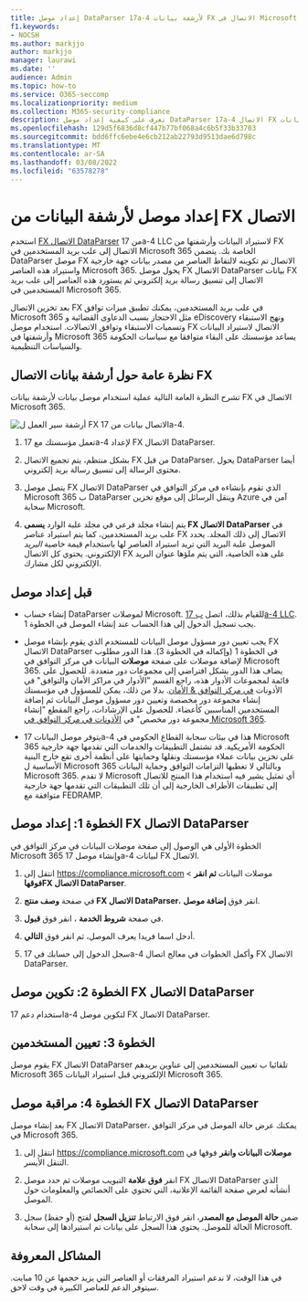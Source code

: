 ```yaml
---
title: إعداد موصل DataParser 17a-4 لأرشفة بيانات FX الاتصال في Microsoft 365
f1.keywords:
- NOCSH
ms.author: markjjo
author: markjjo
manager: laurawi
ms.date: ''
audience: Admin
ms.topic: how-to
ms.service: O365-seccomp
ms.localizationpriority: medium
ms.collection: M365-security-compliance
description: تعرف على كيفية إعداد موصل DataParser 17a-4 الاتصال FX واستخدامه لاستيراد بيانات FX الاتصال في Microsoft 365.
ms.openlocfilehash: 129d5f6836d8cf447b77bf068a4c6b5f33b33703
ms.sourcegitcommit: bdd6ffc6ebe4e6cb212ab22793d9513dae6d798c
ms.translationtype: MT
ms.contentlocale: ar-SA
ms.lasthandoff: 03/08/2022
ms.locfileid: "63578278"
---
```

# <a name="set-up-a-connector-to-archive-data-from-fx-connect"></a>إعداد موصل لأرشفة البيانات من FX الاتصال

استخدم [FX الاتصال DataParser](https://www.17a-4.com/dataparser-roadmap/) من 17a-4 LLC لاستيراد البيانات وأرشفتها من FX الاتصال إلى علب بريد المستخدمين في Microsoft 365 الخاصة بك. يتضمن DataParser موصل FX الاتصال تم تكوينه لالتقاط العناصر من مصدر بيانات جهة خارجية واستيراد هذه العناصر Microsoft 365. يحول موصل FX الاتصال DataParser بيانات FX الاتصال إلى تنسيق رسالة بريد إلكتروني ثم يستورد هذه العناصر إلى علب بريد المستخدمين في Microsoft 365.

بعد تخزين الاتصال FX في علب بريد المستخدمين، يمكنك تطبيق ميزات توافق Microsoft 365 مثل الاحتجاز بسبب الدعاوى القضائية و eDiscovery ونهج الاستبقاء وتسميات الاستبقاء وتوافق الاتصالات. استخدام موصل FX الاتصال لاستيراد البيانات وأرشفتها في Microsoft 365 يساعد مؤسستك على البقاء متوافقا مع سياسات الحكومة والسياسات التنظيمية.

## <a name="overview-of-archiving-fx-connect-data"></a>نظرة عامة حول أرشفة بيانات الاتصال FX

تشرح النظرة العامة التالية عملية استخدام موصل بيانات لأرشفة بيانات FX الاتصال في Microsoft 365.

![أرشفة سير العمل ل FX الاتصال بيانات من 17a-4.](../media/FXConnectDataParserConnectorWorkflow.png)

1. تعمل مؤسستك مع 17a-4 لإعداد FX الاتصال DataParser.

2. بشكل منتظم، يتم تجميع الاتصال FX من قبل DataParser. يحول DataParser أيضا محتوى الرسالة إلى تنسيق رسالة بريد إلكتروني.

3. يتصل موصل FX الاتصال DataParser الذي تقوم بإنشاءه في مركز التوافق في Microsoft 365 ب DataParser وينقل الرسائل إلى موقع تخزين Azure آمن في سحابة Microsoft.

4. يتم إنشاء مجلد فرعي في مجلد علبة الوارد **يسمى FX الاتصال DataParser** في علب بريد المستخدمين، كما يتم استيراد عناصر FX الاتصال إلى ذلك المجلد. يحدد الموصل علبة البريد التي تريد استيراد العناصر لها باستخدام قيمة خاصية *البريد* الإلكتروني. يحتوي كل الاتصال FX على هذه الخاصية، التي يتم ملؤها عنوان البريد الإلكتروني لكل مشارك.

## <a name="before-you-set-up-a-connector"></a>قبل إعداد موصل

- إنشاء حساب DataParser لموصلات Microsoft. للقيام بذلك، اتصل [ب 17a-4 LLC](https://www.17a-4.com/contact/). يجب تسجيل الدخول إلى هذا الحساب عند إنشاء الموصل في الخطوة 1.

- يجب تعيين دور مسؤول موصل البيانات للمستخدم الذي يقوم بإنشاء موصل FX الاتصال DataParser في الخطوة 1 (وإكماله في الخطوة 3). هذا الدور مطلوب لإضافة موصلات على صفحة **موصلات** البيانات في مركز التوافق في Microsoft 365. يضاف هذا الدور بشكل افتراضي إلى مجموعات دور متعددة. للحصول على قائمة لمجموعات الأدوار هذه، راجع القسم "الأدوار في مراكز الأمان والتوافق" في الأذونات [في مركز التوافق & الأمان](../security/office-365-security/permissions-in-the-security-and-compliance-center.md#roles-in-the-security--compliance-center). بدلا من ذلك، يمكن للمسؤول في مؤسستك إنشاء مجموعة دور مخصصة وتعيين دور مسؤول موصل البيانات ثم إضافة المستخدمين المناسبين كأعضاء. للحصول على الإرشادات، راجع المقطع "إنشاء مجموعة دور مخصص" في [الأذونات في مركز التوافق في Microsoft 365](microsoft-365-compliance-center-permissions.md#create-a-custom-role-group).

- يتوفر موصل البيانات 17a-4 هذا في بيئات سحابة القطاع الحكومي في Microsoft 365 الحكومة الأمريكية. قد تشتمل التطبيقات والخدمات التي تقدمها جهة خارجية على تخزين بيانات عملاء مؤسستك ونقلها وحمايتها على أنظمة أخرى تقع خارج البنية الأساسية ل Microsoft 365 وبالتالي لا تغطيها التزامات التوافق وحماية البيانات Microsoft 365. لا تقدم Microsoft أي تمثيل يشير فيه استخدام هذا المنتج للاتصال إلى تطبيقات  الأطراف الخارجية إلى أن تلك التطبيقات التي تقدمها جهة خارجية متوافقة مع FEDRAMP.

## <a name="step-1-set-up-a-fx-connect-dataparser-connector"></a>الخطوة 1: إعداد موصل FX الاتصال DataParser

الخطوة الأولى هي الوصول إلى صفحة موصلات البيانات في مركز التوافق في Microsoft 365 وإنشاء موصل 17a-4 لبيانات FX الاتصال.

1. انتقل إلى <https://compliance.microsoft.com> موصلات البيانات **ثم انقر** >  **فوقهاFX الاتصال DataParser**.

2. في صفحة **وصف منتج FX الاتصال DataParser**، انقر فوق **إضافة موصل**.

3. في صفحة **شروط الخدمة** ، انقر فوق **قبول**.

4. أدخل اسما فريدا يعرف الموصل، ثم انقر فوق **التالي**.

5. سجل الدخول إلى حسابك في 17a-4 وأكمل الخطوات في معالج اتصال FX الاتصال DataParser.

## <a name="step-2-configure-the-fx-connect-dataparser-connector"></a>الخطوة 2: تكوين موصل FX الاتصال DataParser

استخدام دعم 17a-4 لتكوين موصل FX الاتصال DataParser.

## <a name="step-3-map-users"></a>الخطوة 3: تعيين المستخدمين

يقوم موصل FX الاتصال DataParser تلقائيا ب تعيين المستخدمين إلى عناوين بريدهم Microsoft 365 الإلكتروني قبل استيراد البيانات Microsoft 365.

## <a name="step-4-monitor-the-fx-connect-dataparser-connector"></a>الخطوة 4: مراقبة موصل FX الاتصال DataParser

بعد إنشاء موصل FX الاتصال DataParser، يمكنك عرض حالة الموصل في مركز التوافق في Microsoft 365.

1. انتقل إلى <https://compliance.microsoft.com> **موصلات البيانات وانقر** فوقها في التنقل الأيسر.

2. انقر **فوق علامة** التبويب موصلات ثم حدد موصل FX الاتصال DataParser الذي أنشأته لعرض صفحة القائمة الإعلانية، التي تحتوي على الخصائص والمعلومات حول الموصل.

3. ضمن **حالة الموصل مع المصدر**، انقر فوق الارتباط **تنزيل السجل** لفتح (أو حفظ) سجل الحالة للموصل. يحتوي هذا السجل على بيانات تم استيرادها إلى سحابة Microsoft.

## <a name="known-issues"></a>المشاكل المعروفة

في هذا الوقت، لا ندعم استيراد المرفقات أو العناصر التي يزيد حجمها عن 10 مبايت. سيتوفر الدعم للعناصر الكبيرة في وقت لاحق.
